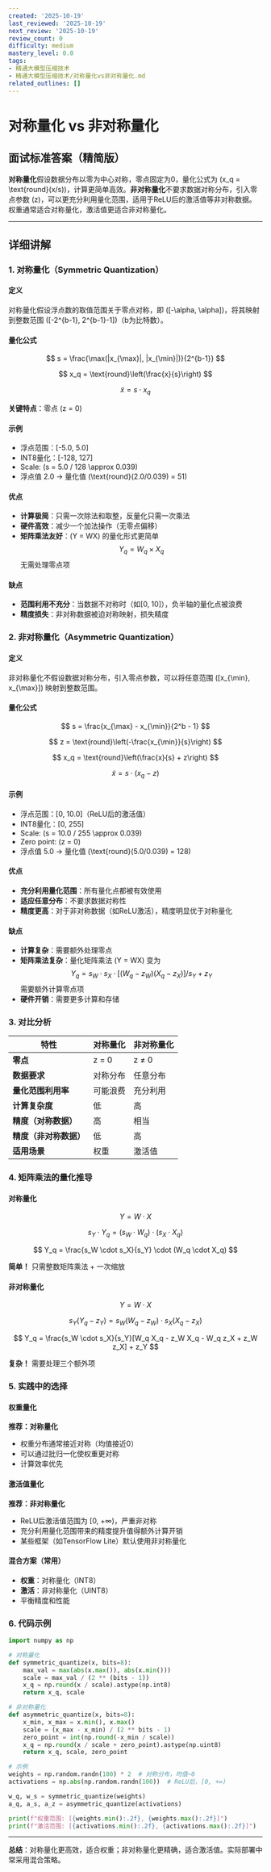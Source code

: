 ```yaml
---
created: '2025-10-19'
last_reviewed: '2025-10-19'
next_review: '2025-10-19'
review_count: 0
difficulty: medium
mastery_level: 0.0
tags:
- 精通大模型压缩技术
- 精通大模型压缩技术/对称量化vs非对称量化.md
related_outlines: []
---
```


# 对称量化 vs 非对称量化

## 面试标准答案（精简版）

**对称量化**假设数据分布以零为中心对称，零点固定为0，量化公式为 \(x_q = \text{round}(x/s)\)，计算更简单高效。**非对称量化**不要求数据对称分布，引入零点参数 \(z\)，可以更充分利用量化范围，适用于ReLU后的激活值等非对称数据。权重通常适合对称量化，激活值更适合非对称量化。

---

## 详细讲解

### 1. 对称量化（Symmetric Quantization）

#### 定义
对称量化假设浮点数的取值范围关于零点对称，即 \([-\alpha, \alpha]\)，将其映射到整数范围 \([-2^{b-1}, 2^{b-1}-1]\)（b为比特数）。

#### 量化公式

$$
s = \frac{\max(|x_{\max}|, |x_{\min}|)}{2^{b-1}}
$$

$$
x_q = \text{round}\left(\frac{x}{s}\right)
$$

$$
\tilde{x} = s \cdot x_q
$$

**关键特点**：零点 \(z = 0\)

#### 示例
- 浮点范围：[-5.0, 5.0]
- INT8量化：[-128, 127]
- Scale: \(s = 5.0 / 128 \approx 0.039\)
- 浮点值 2.0 → 量化值 \(\text{round}(2.0/0.039) = 51\)

#### 优点
- **计算极简**：只需一次除法和取整，反量化只需一次乘法
- **硬件高效**：减少一个加法操作（无零点偏移）
- **矩阵乘法友好**：\(Y = WX\) 的量化形式更简单
  $$
  Y_q = W_q \times X_q
  $$
  无需处理零点项

#### 缺点
- **范围利用不充分**：当数据不对称时（如[0, 10]），负半轴的量化点被浪费
- **精度损失**：非对称数据被迫对称映射，损失精度

### 2. 非对称量化（Asymmetric Quantization）

#### 定义
非对称量化不假设数据对称分布，引入零点参数，可以将任意范围 \([x_{\min}, x_{\max}]\) 映射到整数范围。

#### 量化公式

$$
s = \frac{x_{\max} - x_{\min}}{2^b - 1}
$$

$$
z = \text{round}\left(-\frac{x_{\min}}{s}\right)
$$

$$
x_q = \text{round}\left(\frac{x}{s} + z\right)
$$

$$
\tilde{x} = s \cdot (x_q - z)
$$

#### 示例
- 浮点范围：[0, 10.0]（ReLU后的激活值）
- INT8量化：[0, 255]
- Scale: \(s = 10.0 / 255 \approx 0.039\)
- Zero point: \(z = 0\)
- 浮点值 5.0 → 量化值 \(\text{round}(5.0/0.039) = 128\)

#### 优点
- **充分利用量化范围**：所有量化点都被有效使用
- **适应任意分布**：不要求数据对称性
- **精度更高**：对于非对称数据（如ReLU激活），精度明显优于对称量化

#### 缺点
- **计算复杂**：需要额外处理零点
- **矩阵乘法复杂**：量化矩阵乘法 \(Y = WX\) 变为
  $$
  Y_q = s_W \cdot s_X \cdot [(W_q - z_W)(X_q - z_X)] / s_Y + z_Y
  $$
  需要额外计算零点项
- **硬件开销**：需要更多计算和存储

### 3. 对比分析

| 特性                   | 对称量化 | 非对称量化 |
| ---------------------- | -------- | ---------- |
| **零点**               | z = 0    | z ≠ 0      |
| **数据要求**           | 对称分布 | 任意分布   |
| **量化范围利用率**     | 可能浪费 | 充分利用   |
| **计算复杂度**         | 低       | 高         |
| **精度（对称数据）**   | 高       | 相当       |
| **精度（非对称数据）** | 低       | 高         |
| **适用场景**           | 权重     | 激活值     |

### 4. 矩阵乘法的量化推导

#### 对称量化
$$
Y = W \cdot X
$$

$$
s_Y \cdot Y_q = (s_W \cdot W_q) \cdot (s_X \cdot X_q)
$$

$$
Y_q = \frac{s_W \cdot s_X}{s_Y} \cdot (W_q \cdot X_q)
$$

**简单！** 只需整数矩阵乘法 + 一次缩放

#### 非对称量化
$$
Y = W \cdot X
$$

$$
s_Y(Y_q - z_Y) = s_W(W_q - z_W) \cdot s_X(X_q - z_X)
$$

$$
Y_q = \frac{s_W \cdot s_X}{s_Y}[W_q X_q - z_W X_q - W_q z_X + z_W z_X] + z_Y
$$

**复杂！** 需要处理三个额外项

### 5. 实践中的选择

#### 权重量化
**推荐：对称量化**
- 权重分布通常接近对称（均值接近0）
- 可以通过批归一化使权重更对称
- 计算效率优先

#### 激活值量化
**推荐：非对称量化**
- ReLU后激活值范围为 [0, +∞)，严重非对称
- 充分利用量化范围带来的精度提升值得额外计算开销
- 某些框架（如TensorFlow Lite）默认使用非对称量化

#### 混合方案（常用）
- **权重**：对称量化（INT8）
- **激活**：非对称量化（UINT8）
- 平衡精度和性能

### 6. 代码示例

```python
import numpy as np

# 对称量化
def symmetric_quantize(x, bits=8):
    max_val = max(abs(x.max()), abs(x.min()))
    scale = max_val / (2 ** (bits - 1))
    x_q = np.round(x / scale).astype(np.int8)
    return x_q, scale

# 非对称量化
def asymmetric_quantize(x, bits=8):
    x_min, x_max = x.min(), x.max()
    scale = (x_max - x_min) / (2 ** bits - 1)
    zero_point = int(np.round(-x_min / scale))
    x_q = np.round(x / scale + zero_point).astype(np.uint8)
    return x_q, scale, zero_point

# 示例
weights = np.random.randn(100) * 2  # 对称分布，均值~0
activations = np.abs(np.random.randn(100))  # ReLU后，[0, +∞)

w_q, w_s = symmetric_quantize(weights)
a_q, a_s, a_z = asymmetric_quantize(activations)

print(f"权重范围: [{weights.min():.2f}, {weights.max():.2f}]")
print(f"激活范围: [{activations.min():.2f}, {activations.max():.2f}]")
```

---

**总结**：对称量化更高效，适合权重；非对称量化更精确，适合激活值。实际部署中常采用混合策略。

